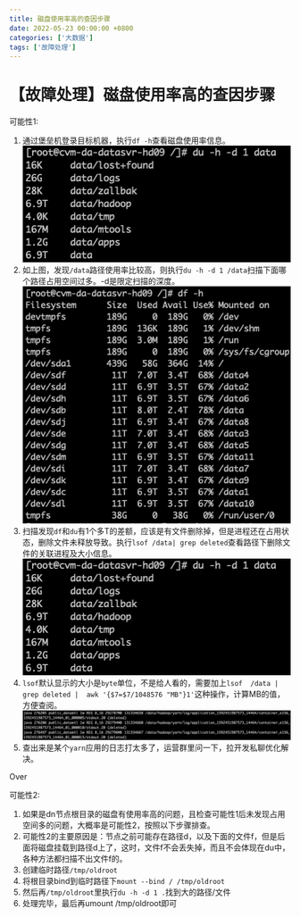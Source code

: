 ```yaml
---
title: 磁盘使用率高的查因步骤
date: 2022-05-23 00:00:00 +0800
categories: ['大数据']
tags: ['故障处理']
---
```


# 【故障处理】磁盘使用率高的查因步骤

可能性1:
1. 通过堡垒机登录目标机器，执行`df -h`查看磁盘使用率信息。
![图片描述](/assets/media/故障处理磁盘使用率高的查因步骤/tapd_48728548_1593658302_48.png)
2. 如上图，发现`/data`路径使用率比较高，则执行`du -h -d 1 /data`扫描下面哪个路径占用空间过多。-d是限定扫描的深度。
![图片描述](/assets/media/故障处理磁盘使用率高的查因步骤/tapd_48728548_1593658288_35.png)
3.  扫描发现`df`和`du`有1个多T的差额，应该是有文件删除掉，但是进程还在占用状态，删除文件未释放导致。执行`lsof /data| grep deleted`查看路径下删除文件的关联进程及大小信息。
![图片描述](/assets/media/故障处理磁盘使用率高的查因步骤/tapd_48728548_1593658302_48.png)
4. `lsof`默认显示的大小是`byte`单位，不是给人看的，需要加上`lsof  /data | grep deleted |  awk '{$7=$7/1048576 "MB"}1'`这种操作，计算MB的值，方便查阅。
![图片描述](/assets/media/故障处理磁盘使用率高的查因步骤/tapd_48728548_1593658503_46.png)
5. 查出来是某个`yarn`应用的日志打太多了，运营群里问一下，拉开发私聊优化解决。

Over

可能性2:
1. 如果是dn节点根目录的磁盘有使用率高的问题，且检查可能性1后未发现占用空间多的问题，大概率是可能性2，按照以下步骤排查。
2. 可能性2的主要原因是：节点之前可能存在路径d，以及下面的文件f，但是后面将磁盘挂载到路径d上了，这时，文件f不会丢失掉，而且不会体现在du中，各种方法都扫描不出文件f的。
3. 创建临时路径`/tmp/oldroot`
4. 将根目录bind到临时路径下`mount --bind / /tmp/oldroot`
5. 然后再`/tmp/oldroot`里执行`du -h -d 1 .`找到大的路径/文件
6. 处理完毕，最后再umount /tmp/oldroot即可